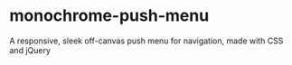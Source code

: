 # monochrome-push-menu
A responsive, sleek off-canvas push menu for navigation, made with CSS and jQuery
